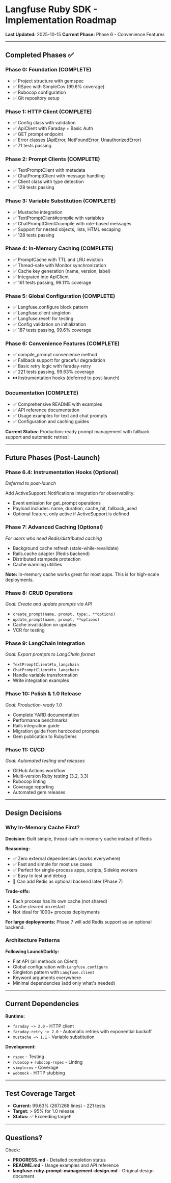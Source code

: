 # Langfuse Ruby SDK - Implementation Roadmap

**Last Updated:** 2025-10-15
**Current Phase:** Phase 6 - Convenience Features

---

## Completed Phases ✅

### Phase 0: Foundation (COMPLETE)
- ✅ Project structure with gemspec
- ✅ RSpec with SimpleCov (99.6% coverage)
- ✅ Rubocop configuration
- ✅ Git repository setup

### Phase 1: HTTP Client (COMPLETE)
- ✅ Config class with validation
- ✅ ApiClient with Faraday + Basic Auth
- ✅ GET prompt endpoint
- ✅ Error classes (ApiError, NotFoundError, UnauthorizedError)
- ✅ 71 tests passing

### Phase 2: Prompt Clients (COMPLETE)
- ✅ TextPromptClient with metadata
- ✅ ChatPromptClient with message handling
- ✅ Client class with type detection
- ✅ 128 tests passing

### Phase 3: Variable Substitution (COMPLETE)
- ✅ Mustache integration
- ✅ TextPromptClient#compile with variables
- ✅ ChatPromptClient#compile with role-based messages
- ✅ Support for nested objects, lists, HTML escaping
- ✅ 128 tests passing

### Phase 4: In-Memory Caching (COMPLETE)
- ✅ PromptCache with TTL and LRU eviction
- ✅ Thread-safe with Monitor synchronization
- ✅ Cache key generation (name, version, label)
- ✅ Integrated into ApiClient
- ✅ 161 tests passing, 99.11% coverage

### Phase 5: Global Configuration (COMPLETE)
- ✅ Langfuse.configure block pattern
- ✅ Langfuse.client singleton
- ✅ Langfuse.reset! for testing
- ✅ Config validation on initialization
- ✅ 187 tests passing, 99.6% coverage

### Phase 6: Convenience Features (COMPLETE)
- ✅ compile_prompt convenience method
- ✅ Fallback support for graceful degradation
- ✅ Basic retry logic with faraday-retry
- ✅ 221 tests passing, 99.63% coverage
- ⏭️ Instrumentation hooks (deferred to post-launch)

### Documentation (COMPLETE)
- ✅ Comprehensive README with examples
- ✅ API reference documentation
- ✅ Usage examples for text and chat prompts
- ✅ Configuration and caching guides

**Current Status:** Production-ready prompt management with fallback support and automatic retries!

---

## Future Phases (Post-Launch)

### Phase 6.4: Instrumentation Hooks (Optional)
*Deferred to post-launch*

Add ActiveSupport::Notifications integration for observability:
- Event emission for get_prompt operations
- Payload includes: name, duration, cache_hit, fallback_used
- Optional feature, only active if ActiveSupport is defined

### Phase 7: Advanced Caching (Optional)
*For users who need Redis/distributed caching*

- Background cache refresh (stale-while-revalidate)
- Rails.cache adapter (Redis backend)
- Distributed stampede protection
- Cache warming utilities

**Note:** In-memory cache works great for most apps. This is for high-scale deployments.

### Phase 8: CRUD Operations
*Goal: Create and update prompts via API*

- `create_prompt(name, prompt, type:, **options)`
- `update_prompt(name, prompt, **options)`
- Cache invalidation on updates
- VCR for testing

### Phase 9: LangChain Integration
*Goal: Export prompts to LangChain format*

- `TextPromptClient#to_langchain`
- `ChatPromptClient#to_langchain`
- Handle variable transformation
- Write integration examples

### Phase 10: Polish & 1.0 Release
*Goal: Production-ready 1.0*

- Complete YARD documentation
- Performance benchmarks
- Rails integration guide
- Migration guide from hardcoded prompts
- Gem publication to RubyGems

### Phase 11: CI/CD
*Goal: Automated testing and releases*

- GitHub Actions workflow
- Multi-version Ruby testing (3.2, 3.3)
- Rubocop linting
- Coverage reporting
- Automated gem releases

---

## Design Decisions

### Why In-Memory Cache First?
**Decision:** Built simple, thread-safe in-memory cache instead of Redis

**Reasoning:**
- ✅ Zero external dependencies (works everywhere)
- ✅ Fast and simple for most use cases
- ✅ Perfect for single-process apps, scripts, Sidekiq workers
- ✅ Easy to test and debug
- 🔄 Can add Redis as optional backend later (Phase 7)

**Trade-offs:**
- Each process has its own cache (not shared)
- Cache cleared on restart
- Not ideal for 1000+ process deployments

**For large deployments:** Phase 7 will add Redis support as an optional backend.

### Architecture Patterns
**Following LaunchDarkly:**
- Flat API (all methods on Client)
- Global configuration with `Langfuse.configure`
- Singleton pattern with `Langfuse.client`
- Keyword arguments everywhere
- Minimal dependencies (add only what's needed)

---

## Current Dependencies

**Runtime:**
- `faraday ~> 2.0` - HTTP client
- `faraday-retry ~> 2.0` - Automatic retries with exponential backoff
- `mustache ~> 1.1` - Variable substitution

**Development:**
- `rspec` - Testing
- `rubocop` + `rubocop-rspec` - Linting
- `simplecov` - Coverage
- `webmock` - HTTP stubbing

---

## Test Coverage Target

- **Current:** 99.63% (267/268 lines) - 221 tests
- **Target:** > 95% for 1.0 release
- **Status:** ✅ Exceeding target!

---

## Questions?

Check:
- **PROGRESS.md** - Detailed completion status
- **README.md** - Usage examples and API reference
- **langfuse-ruby-prompt-management-design.md** - Original design document
